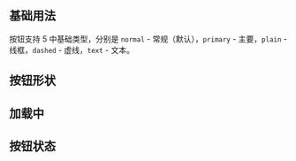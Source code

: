 ## 基础用法
按钮支持 5 中基础类型，分别是 `normal` - 常规（默认），`primary` - 主要，`plain` - 线框，`dashed` - 虚线，`text` - 文本。

<demo-block src="button/basic"></demo-block>

## 按钮形状
<demo-block src="button/shape"></demo-block>

## 加载中
<demo-block src="button/loading"></demo-block>

## 按钮状态
<demo-block src="button/status"></demo-block>
